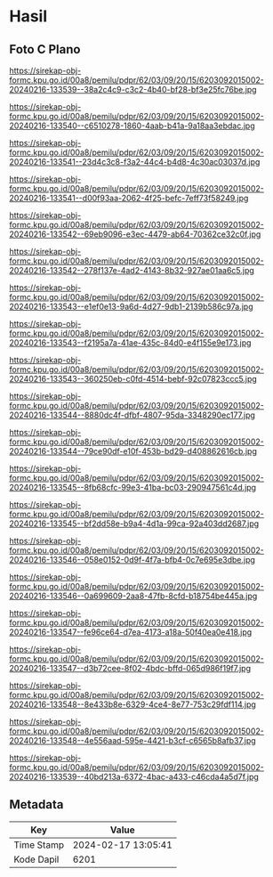 # Hasil

## Foto C Plano

https://sirekap-obj-formc.kpu.go.id/00a8/pemilu/pdpr/62/03/09/20/15/6203092015002-20240216-133539--38a2c4c9-c3c2-4b40-bf28-bf3e25fc76be.jpg

https://sirekap-obj-formc.kpu.go.id/00a8/pemilu/pdpr/62/03/09/20/15/6203092015002-20240216-133540--c6510278-1860-4aab-b41a-9a18aa3ebdac.jpg

https://sirekap-obj-formc.kpu.go.id/00a8/pemilu/pdpr/62/03/09/20/15/6203092015002-20240216-133541--23d4c3c8-f3a2-44c4-b4d8-4c30ac03037d.jpg

https://sirekap-obj-formc.kpu.go.id/00a8/pemilu/pdpr/62/03/09/20/15/6203092015002-20240216-133541--d00f93aa-2062-4f25-befc-7eff73f58249.jpg

https://sirekap-obj-formc.kpu.go.id/00a8/pemilu/pdpr/62/03/09/20/15/6203092015002-20240216-133542--69eb9096-e3ec-4479-ab64-70362ce32c0f.jpg

https://sirekap-obj-formc.kpu.go.id/00a8/pemilu/pdpr/62/03/09/20/15/6203092015002-20240216-133542--278f137e-4ad2-4143-8b32-927ae01aa6c5.jpg

https://sirekap-obj-formc.kpu.go.id/00a8/pemilu/pdpr/62/03/09/20/15/6203092015002-20240216-133543--e1ef0e13-9a6d-4d27-9db1-2139b586c97a.jpg

https://sirekap-obj-formc.kpu.go.id/00a8/pemilu/pdpr/62/03/09/20/15/6203092015002-20240216-133543--f2195a7a-41ae-435c-84d0-e4f155e9e173.jpg

https://sirekap-obj-formc.kpu.go.id/00a8/pemilu/pdpr/62/03/09/20/15/6203092015002-20240216-133543--360250eb-c0fd-4514-bebf-92c07823ccc5.jpg

https://sirekap-obj-formc.kpu.go.id/00a8/pemilu/pdpr/62/03/09/20/15/6203092015002-20240216-133544--8880dc4f-dfbf-4807-95da-3348290ec177.jpg

https://sirekap-obj-formc.kpu.go.id/00a8/pemilu/pdpr/62/03/09/20/15/6203092015002-20240216-133544--79ce90df-e10f-453b-bd29-d408862616cb.jpg

https://sirekap-obj-formc.kpu.go.id/00a8/pemilu/pdpr/62/03/09/20/15/6203092015002-20240216-133545--8fb68cfc-99e3-41ba-bc03-290947561c4d.jpg

https://sirekap-obj-formc.kpu.go.id/00a8/pemilu/pdpr/62/03/09/20/15/6203092015002-20240216-133545--bf2dd58e-b9a4-4d1a-99ca-92a403dd2687.jpg

https://sirekap-obj-formc.kpu.go.id/00a8/pemilu/pdpr/62/03/09/20/15/6203092015002-20240216-133546--058e0152-0d9f-4f7a-bfb4-0c7e695e3dbe.jpg

https://sirekap-obj-formc.kpu.go.id/00a8/pemilu/pdpr/62/03/09/20/15/6203092015002-20240216-133546--0a699609-2aa8-47fb-8cfd-b18754be445a.jpg

https://sirekap-obj-formc.kpu.go.id/00a8/pemilu/pdpr/62/03/09/20/15/6203092015002-20240216-133547--fe96ce64-d7ea-4173-a18a-50f40ea0e418.jpg

https://sirekap-obj-formc.kpu.go.id/00a8/pemilu/pdpr/62/03/09/20/15/6203092015002-20240216-133547--d3b72cee-8f02-4bdc-bffd-065d986f19f7.jpg

https://sirekap-obj-formc.kpu.go.id/00a8/pemilu/pdpr/62/03/09/20/15/6203092015002-20240216-133548--8e433b8e-6329-4ce4-8e77-753c29fdf114.jpg

https://sirekap-obj-formc.kpu.go.id/00a8/pemilu/pdpr/62/03/09/20/15/6203092015002-20240216-133548--4e556aad-595e-4421-b3cf-c6565b8afb37.jpg

https://sirekap-obj-formc.kpu.go.id/00a8/pemilu/pdpr/62/03/09/20/15/6203092015002-20240216-133539--40bd213a-6372-4bac-a433-c46cda4a5d7f.jpg


## Metadata

| Key        | Value               |
| ---------- | ------------------- |
| Time Stamp | 2024-02-17 13:05:41 |
| Kode Dapil | 6201                |



